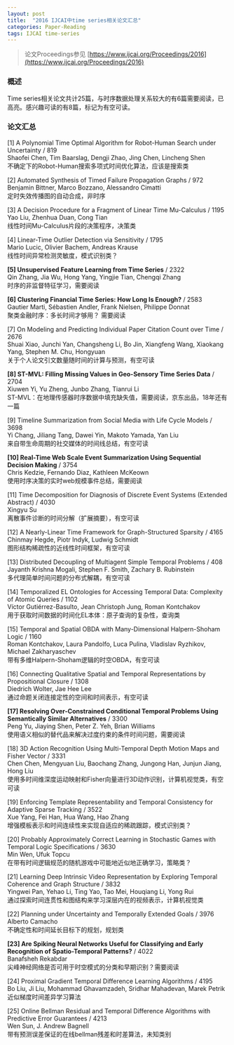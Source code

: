```yaml
---
layout: post
title:  "2016 IJCAI中time series相关论文汇总"
categories: Paper-Reading
tags: IJCAI time-series
---
```


> 论文Proceedings参见 [https://www.ijcai.org/Proceedings/2016](https://www.ijcai.org/Proceedings/2016)

### 概述
Time series相关论文共计25篇，与时序数据处理关系较大的有6篇需要阅读，已高亮。感兴趣可读的有8篇，标记为有空可读。  

### 论文汇总
[1] A Polynomial Time Optimal Algorithm for Robot-Human Search under Uncertainty / 819  
Shaofei Chen, Tim Baarslag, Dengji Zhao, Jing Chen, Lincheng Shen  
不确定下的Robot-Human搜索多项式时间优化算法，应该是搜索类  

[2] Automated Synthesis of Timed Failure Propagation Graphs / 972  
Benjamin Bittner, Marco Bozzano, Alessandro Cimatti  
定时失效传播图的自动合成，非时序  

<!-- more -->
[3] A Decision Procedure for a Fragment of Linear Time Mu-Calculus / 1195  
Yao Liu, Zhenhua Duan, Cong Tian  
线性时间Mu-Calculus片段的决策程序，决策类  

[4] Linear-Time Outlier Detection via Sensitivity / 1795  
Mario Lucic, Olivier Bachem, Andreas Krause  
线性时间异常检测灵敏度，模式识别类？  

**[5] Unsupervised Feature Learning from Time Series** / 2322  
Qin Zhang, Jia Wu, Hong Yang, Yingjie Tian, Chengqi Zhang  
时序的非监督特征学习，需要阅读  

**[6] Clustering Financial Time Series: How Long Is Enough?** / 2583  
Gautier Marti, Sébastien Andler, Frank Nielsen, Philippe Donnat  
聚类金融时序：多长时间才够用？ 需要阅读  

[7] On Modeling and Predicting Individual Paper Citation Count over Time / 2676  
Shuai Xiao, Junchi Yan, Changsheng Li, Bo Jin, Xiangfeng Wang, Xiaokang Yang, Stephen M. Chu, Hongyuan  
关于个人论文引文数量随时间的计算与预测，有空可读  

**[8] ST-MVL: Filling Missing Values in Geo-Sensory Time Series Data** / 2704  
Xiuwen Yi, Yu Zheng, Junbo Zhang, Tianrui Li  
ST-MVL：在地理传感器时序数据中填充缺失值，需要阅读，京东出品，18年还有一篇  

[9] Timeline Summarization from Social Media with Life Cycle Models / 3698  
Yi Chang, Jiliang Tang, Dawei Yin, Makoto Yamada, Yan Liu  
来自带生命周期的社交媒体的时间线总结，有空可读  

**[10] Real-Time Web Scale Event Summarization Using Sequential Decision Making** / 3754  
Chris Kedzie, Fernando Diaz, Kathleen McKeown  
使用时序决策的实时web规模事件总结，需要阅读  

[11] Time Decomposition for Diagnosis of Discrete Event Systems (Extended Abstract) / 4030  
Xingyu Su  
离散事件诊断的时间分解（扩展摘要），有空可读  

[12] A Nearly-Linear Time Framework for Graph-Structured Sparsity / 4165  
Chinmay Hegde, Piotr Indyk, Ludwig Schmidt  
图形结构稀疏性的近线性时间框架，有空可读  

[13] Distributed Decoupling of Multiagent Simple Temporal Problems / 408  
Jayanth Krishna Mogali, Stephen F. Smith, Zachary B. Rubinstein  
多代理简单时间问题的分布式解耦，有空可读  

[14] Temporalized EL Ontologies for Accessing Temporal Data: Complexity of Atomic Queries / 1102  
Víctor Gutiérrez-Basulto, Jean Christoph Jung, Roman Kontchakov  
用于获取时间数据的时间化EL本体：原子查询的复杂性，查询类   

[15] Temporal and Spatial OBDA with Many-Dimensional Halpern-Shoham Logic / 1160  
Roman Kontchakov, Laura Pandolfo, Luca Pulina, Vladislav Ryzhikov, Michael Zakharyaschev  
带有多维Halpern-Shoham逻辑的时空OBDA，有空可读  

[16] Connecting Qualitative Spatial and Temporal Representations by Propositional Closure / 1308  
Diedrich Wolter, Jae Hee Lee  
通过命题关闭连接定性的空间和时间表示，有空可读  

**[17] Resolving Over-Constrained Conditional Temporal Problems Using Semantically Similar Alternatives** / 3300  
Peng Yu, Jiaying Shen, Peter Z. Yeh, Brian Williams  
使用语义相似的替代品来解决过度约束的条件时间问题，需要阅读  

[18] 3D Action Recognition Using Multi-Temporal Depth Motion Maps and Fisher Vector / 3331  
Chen Chen, Mengyuan Liu, Baochang Zhang, Jungong Han, Junjun Jiang, Hong Liu  
使用多时间维深度运动映射和Fisher向量进行3D动作识别，计算机视觉类，有空可读  

[19] Enforcing Template Representability and Temporal Consistency for Adaptive Sparse Tracking / 3522  
Xue Yang, Fei Han, Hua Wang, Hao Zhang  
增强模板表示和时间连续性来实现自适应的稀疏跟踪，模式识别类？  

[20] Probably Approximately Correct Learning in Stochastic Games with Temporal Logic Specifications / 3630   
Min Wen, Ufuk Topcu  
在带有时间逻辑规范的随机游戏中可能地近似地正确学习，策略类？  

[21] Learning Deep Intrinsic Video Representation by Exploring Temporal Coherence and Graph Structure / 3832  
Yingwei Pan, Yehao Li, Ting Yao, Tao Mei, Houqiang Li, Yong Rui  
通过探索时间连贯性和图结构来学习深层内在的视频表示，计算机视觉类  

[22] Planning under Uncertainty and Temporally Extended Goals / 3976  
Alberto Camacho  
不确定性和时间延长目标下的规划，规划类

**[23] Are Spiking Neural Networks Useful for Classifying and Early Recognition of Spatio-Temporal Patterns?** / 4022  
Banafsheh Rekabdar  
尖峰神经网络是否可用于时空模式的分类和早期识别？需要阅读  

[24] Proximal Gradient Temporal Difference Learning Algorithms / 4195  
Bo Liu, Ji Liu, Mohammad Ghavamzadeh, Sridhar Mahadevan, Marek Petrik  
近似梯度时间差异学习算法  

[25] Online Bellman Residual and Temporal Difference Algorithms with Predictive Error Guarantees / 4213  
Wen Sun, J. Andrew Bagnell  
带有预测误差保证的在线bellman残差和时差算法，未知类别